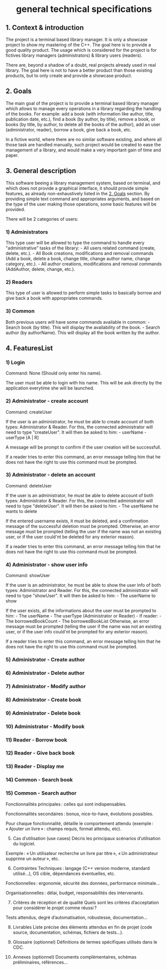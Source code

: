 <h1 style="text-align: center;">general technical specifications</h1>


<h2 name="ContextAndIntroductionLink">1. Context & introduction</h2>

The project is a terminal based library manager. It is only a showcase project to show my mastering of the C++. The goal here is to provide a good quality product. The usage which is considered for the project is for fictives library managers (administrators) & library users (readers).

There are, beyond a shadow of a doubt, real projects already used in real library. The goal here is not to have a better product than those existing products, but to only create and provide a showcase product.


<h2 name="GoalsLink">2. Goals</h2>

The main goal of the project is to provide a terminal based library manager which allows to manage every operations in a library regarding the handling of the books. For example: add a book (with information like author, title, publication date, etc.), find a book (by author, by title), remove a book, or books (by title, by author, to delete all the books of the author), add an user (administrator, reader), borrow a book, give back a book, etc.

In a fictive world, where there are no similar software existing, and where all those task are handled manually, such project would be created to ease the management of a library, and would make a very important gain of time and paper.


<h2 name="GeneralDescriptionLink">3. General description</h2>

This software beeing a library management system, based on terminal, and which does not provide a graphical interface, it should provide simple features, as already non-exhaustively listed in the [2. Goals](#GoalsLink) section. By providing simple text command and appropriates arguments, and based on the type of the user making those operations, some basic features will be provided. 

There will be 2 categories of users:  
<h3>1) Administrators</h3>  
This type user will be allowed to type the command to handle every "administrative" tasks of the library:  
    - All users related command (create, delete, etc.).  
    - All Book creations, modifications and removal commands (Add a book, delete a book, change title, change author name, change category, etc.).  
    - All author creations, modifications and removal commands (AddAuthor, delete, change, etc.).  


<h3>2) Readers</h3>
This type of user is allowed to perform simple tasks to basically borrow and give back a book with appropriates commands.

<h3>3) Common</h3>
Both previous users will have some commands available in common:
    - Search book (by title). This will display the availability of the book.
    - Search author (by authorName). This will display all the book written by the author.


<h2 name="FeaturesList">4. FeaturesList</h2>

<h3>1) Login</h3>
Command: None (Should only enter his name).

The user must be able to login with his name. This will be ask directly by the application everytime she will be launched.

<h3>2) Administrator - create account</h3>
Command: createUser 

If the user is an administrator, he must be able to create account of both types: Administrator & Reader. For this, the connected administrator will need to type "createUser". It will then be asked to him:
    - userName
    - userType \[A | R\] 

A message will be prompt to confirm if the user creation will be successfull.

If a reader tries to enter this command, an error message telling him that he does not have the right to use this command must be prompted.
    
<h3>3) Administrator - delete an account</h3>
Command: deleteUser 

If the user is an administrator, he must be able to delete account of both types: Administrator & Reader. For this, the connected administrator will need to type "deleteUser". It will then be asked to him:
    - The userName he wants to delete
  
If the entered username exists, it must be deleted, and a confirmation message of the successful deletion must be prompted. Otherwise, an error message must be prompted (telling the user if the name was not an existing user, or if the user could'nt be deleted for any exterior reason).

If a reader tries to enter this command, an error message telling him that he does not have the right to use this command must be prompted.

<h3>4) Administrator - show user info</h3>
Command: showUser 

If the user is an administrator, he must be able to show the user info of both types: Administrator and Reader. For this, the connected administrator will need to type "showUser". It will then be asked to him:
    - The userName to show 

If the user exists, all the informations about the user must be prompted to him:
    - The userName
    - The userType (Administrator or Reader)
    - If reader:
        - The borrowedBookCount
        - The borrowedBookList
Otherwise, an error message must be prompted (telling the user if the name was not an existing user, or if the user info could'nt be prompted for any exterior reason). 

If a reader tries to enter this command, an error message telling him that he does not have the right to use this command must be prompted.

<h3>5) Administrator - Create author</h3>

<h3>6) Administrator - Delete author</h3>

<h3>7) Administrator - Modify author</h3>

<h3>8) Administrator - Create book</h3>

<h3>9) Administrator - Delete book</h3>

<h3>10) Administrator - Modify book</h3>

<h3>11) Reader - Borrow book</h3>

<h3>12) Reader - Give back book</h3>

<h3>13) Reader - Display me</h3>

<h3>14) Common - Search book</h3>

<h3>15) Common - Search author</h3>


Fonctionnalités principales : celles qui sont indispensables.

Fonctionnalités secondaires : bonus, nice-to-have, évolutions possibles.

Pour chaque fonctionnalité, détaille le comportement attendu (exemple : « Ajouter un livre » : champs requis, format attendu, etc).

5. Cas d’utilisation (use cases)
Décris les principaux scénarios d’utilisation du logiciel.

Exemple : « Un utilisateur recherche un livre par titre », « Un administrateur supprime un auteur », etc.

6. Contraintes
Techniques : langage (C++ version moderne, standard utilisé…), OS cible, dépendances éventuelles, etc.

Fonctionnelles : ergonomie, sécurité des données, performance minimale…

Organisationnelles : délai, budget, responsabilités des intervenants.

7. Critères de réception et de qualité
Quels sont les critères d’acceptation pour considérer le projet comme réussi ?

Tests attendus, degré d’automatisation, robustesse, documentation…

8. Livrables
Liste précise des éléments attendus en fin de projet (code source, documentation, schémas, fichiers de tests…).

9. Glossaire (optionnel)
Définitions de termes spécifiques utilisés dans le CDC.

10. Annexes (optionnel)
Documents complémentaires, schémas préliminaires, références…

